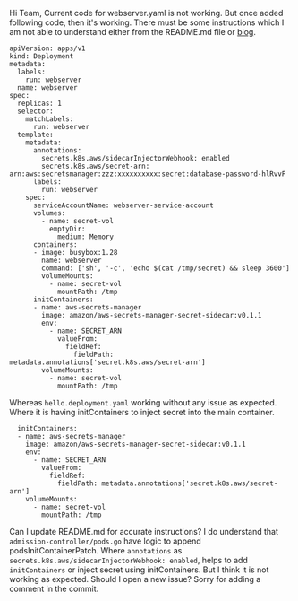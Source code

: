 Hi Team,
Current code for webserver.yaml is not working.
But once added following code, then it's working. There must be some instructions which I am not able to understand either from the README.md file or [blog](https://aws.amazon.com/blogs/containers/aws-secrets-controller-poc/).


```
apiVersion: apps/v1
kind: Deployment
metadata:
  labels:
    run: webserver
  name: webserver
spec:
  replicas: 1
  selector:
    matchLabels:
      run: webserver
  template:
    metadata:
      annotations:
        secrets.k8s.aws/sidecarInjectorWebhook: enabled
        secrets.k8s.aws/secret-arn: arn:aws:secretsmanager:zzz:xxxxxxxxxx:secret:database-password-hlRvvF
      labels:
        run: webserver
    spec:
      serviceAccountName: webserver-service-account
      volumes:
        - name: secret-vol
          emptyDir:
            medium: Memory
      containers:
      - image: busybox:1.28
        name: webserver
        command: ['sh', '-c', 'echo $(cat /tmp/secret) && sleep 3600']
        volumeMounts:
          - name: secret-vol
            mountPath: /tmp
      initContainers:
      - name: aws-secrets-manager
        image: amazon/aws-secrets-manager-secret-sidecar:v0.1.1
        env:
          - name: SECRET_ARN
            valueFrom:
              fieldRef:
                fieldPath: metadata.annotations['secret.k8s.aws/secret-arn']
        volumeMounts:
          - name: secret-vol
            mountPath: /tmp
```

Whereas `hello.deployment.yaml` working without any issue as expected. Where it is having initContainers to inject secret into the main container.

```
  initContainers:
  - name: aws-secrets-manager
    image: amazon/aws-secrets-manager-secret-sidecar:v0.1.1
    env:
      - name: SECRET_ARN
        valueFrom:
          fieldRef: 
            fieldPath: metadata.annotations['secret.k8s.aws/secret-arn']
    volumeMounts:
      - name: secret-vol
        mountPath: /tmp
```

Can I update README.md for accurate instructions?
I do understand that `admission-controller/pods.go` have logic to append podsInitContainerPatch. Where `annotations` as `secrets.k8s.aws/sidecarInjectorWebhook: enabled`, helps to add `initContainers` or inject secret using initContainers. But I think it is not working as expected. 
Should I open a new issue? Sorry for adding a comment in the commit.